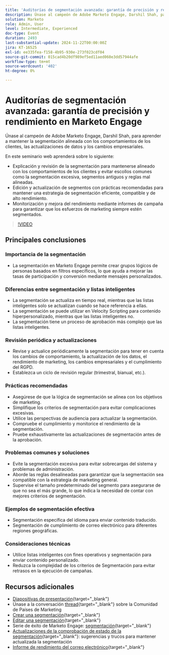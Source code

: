 ```yaml
---
title: 'Auditorías de segmentación avanzada: garantía de precisión y rendimiento en Marketo Engage'
description: Únase al campeón de Adobe Marketo Engage, Darshil Shah, para dominar las auditorías de segmentación avanzadas, aprender a optimizar las estrategias de segmentación, alinearse con los comportamientos de los clientes, mantener el cumplimiento del RGPD y mejorar el rendimiento de marketing mediante prácticas recomendadas y actualizaciones en tiempo real.
solution: Marketo
role: Admin, User
level: Intermediate, Experienced
doc-type: Event
duration: 2493
last-substantial-update: 2024-11-22T00:00:00Z
jira: KT-16525
exl-id: ee335fea-f158-4b95-930e-273f023cdf04
source-git-commit: 015cad4b20df989ef5ed11aed060e3dd57944afe
workflow-type: tm+mt
source-wordcount: '402'
ht-degree: 0%

---
```


# Auditorías de segmentación avanzada: garantía de precisión y rendimiento en Marketo Engage

Únase al campeón de Adobe Marketo Engage, Darshil Shah, para aprender a mantener la segmentación alineada con los comportamientos de los clientes, las actualizaciones de datos y los cambios empresariales.

En este seminario web aprenderá sobre lo siguiente:

* Explicación y revisión de la segmentación para mantenerse alineado con los comportamientos de los clientes y evitar escollos comunes como la segmentación excesiva, segmentos antiguos y reglas mal alineadas.
* Edición y actualización de segmentos con prácticas recomendadas para mantener una estrategia de segmentación eficiente, compatible y de alto rendimiento.
* Monitorización y mejora del rendimiento mediante informes de campaña para garantizar que los esfuerzos de marketing siempre estén segmentados.

>[!VIDEO](https://video.tv.adobe.com/v/3439383/?learn=on&enablevpops)

## Principales conclusiones

### Importancia de la segmentación

* La segmentación en Marketo Engage permite crear grupos lógicos de personas basados en filtros específicos, lo que ayuda a mejorar las tasas de participación y conversión mediante mensajes personalizados.

### Diferencias entre segmentación y listas inteligentes

* La segmentación se actualiza en tiempo real, mientras que las listas inteligentes solo se actualizan cuando se hace referencia a ellas.
* La segmentación se puede utilizar en Velocity Scripting para contenido hiperpersonalizado, mientras que las listas inteligentes no.
* La segmentación tiene un proceso de aprobación más complejo que las listas inteligentes.

### Revisión periódica y actualizaciones

* Revise y actualice periódicamente la segmentación para tener en cuenta los cambios de comportamiento, la actualización de los datos, el rendimiento de marketing, los cambios empresariales y el cumplimiento del RGPD.
* Establezca un ciclo de revisión regular (trimestral, bianual, etc.).

### Prácticas recomendadas

* Asegúrese de que la lógica de segmentación se alinea con los objetivos de marketing.
* Simplifique los criterios de segmentación para evitar complicaciones excesivas.
* Utilice las perspectivas de audiencia para actualizar la segmentación.
* Compruebe el cumplimiento y monitorice el rendimiento de la segmentación.
* Pruebe exhaustivamente las actualizaciones de segmentación antes de la aprobación.

### Problemas comunes y soluciones

* Evite la segmentación excesiva para evitar sobrecargas del sistema y problemas de administración.
* Aborde las reglas desalineadas para garantizar que la segmentación sea compatible con la estrategia de marketing general.
* Supervise el tamaño predeterminado del segmento para asegurarse de que no sea el más grande, lo que indica la necesidad de contar con mejores criterios de segmentación.

### Ejemplos de segmentación efectiva

* Segmentación específica del idioma para enviar contenido traducido.
* Segmentación de cumplimiento de correo electrónico para diferentes regiones geográficas.

### Consideraciones técnicas

* Utilice listas inteligentes con fines operativos y segmentación para enviar contenido personalizado.
* Reduzca la complejidad de los criterios de Segmentación para evitar retrasos en la ejecución de campañas.

## Recursos adicionales

* [Diapositivas de presentación](https://engage.adobe.com/rs/360-KCI-804/images/AME_Learn%20From%20your%20peers%20Webinar_Advanced%20segmentation%20Audits.pdf?version=0){target="_blank"}
* Únase a la conversación [thread](https://nation.marketo.com/t5/product-discussions/register-now-learn-from-your-peers-advanced-segmentation-audits/td-p/353460){target="_blank"} sobre la Comunidad de Países de Marketing
* [Crear una segmentación](https://experienceleague.adobe.com/en/docs/marketo/using/product-docs/personalization/segmentation-and-snippets/segmentation/create-a-segmentation){target="_blank"}
* [Editar una segmentación](https://experienceleague.adobe.com/en/docs/marketo/using/product-docs/personalization/segmentation-and-snippets/segmentation/edit-a-segmentation){target="_blank"}
* Serie de éxito de Marketo Engage: [segmentación](https://nation.marketo.com/t5/product-blogs/marketo-success-series-segmentation/ba-p/304969){target="_blank"}
* [Actualizaciones de la comprobación de estado de la segmentación](https://nation.marketo.com/t5/product-blogs/segmentation-health-check-updates-tips-and-tricks-for-keeping/ba-p/241963){target="_blank"}: sugerencias y trucos para mantener actualizada la segmentación
* [Informe de rendimiento del correo electrónico](https://experienceleague.adobe.com/en/docs/marketo/using/product-docs/email-marketing/email-programs/email-program-data/email-performance-report){target="_blank"}
